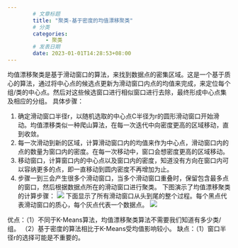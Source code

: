 ```yaml
---
        # 文章标题
        title: "聚类-基于密度的均值漂移聚类"
        # 分类
        categories: 
            - 聚类
        # 发表日期
        date: 2023-01-01T14:28:53+08:00
--- 
```


均值漂移聚类是基于滑动窗口的算法，来找到数据点的密集区域。这是一个基于质心的算法，通过将中心点的候选点更新为滑动窗口内点的均值来完成，来定位每个组/类的中心点。然后对这些候选窗口进行相似窗口进行去除，最终形成中心点集及相应的分组。
具体步骤：
1. 确定滑动窗口半径r，以随机选取的中心点C半径为r的圆形滑动窗口开始滑动。均值漂移类似一种爬山算法，在每一次迭代中向密度更高的区域移动，直到收敛。
2. 每一次滑动到新的区域，计算滑动窗口内的均值来作为中心点，滑动窗口内的点的数量为窗口内的密度。在每一次移动中，窗口会想密度更高的区域移动。
3. 移动窗口，计算窗口内的中心点以及窗口内的密度，知道没有方向在窗口内可以容纳更多的点，即一直移动到圆内密度不再增加为止。
4. 步骤一到三会产生很多个滑动窗口，当多个滑动窗口重叠时，保留包含最多点的窗口，然后根据数据点所在的滑动窗口进行聚类。
下图演示了均值漂移聚类的计算步骤：
![](https://upload-images.jianshu.io/upload_images/18339009-7538a3872a7aad48?imageMogr2/auto-orient/strip)
下面显示了所有滑动窗口从头到尾的整个过程。每个黑点代表滑动窗口的质心，每个灰点代表一个数据点。
![](https://upload-images.jianshu.io/upload_images/18339009-e3c9eeee45ee1d75?imageMogr2/auto-orient/strip)

优点：（1）不同于K-Means算法，均值漂移聚类算法不需要我们知道有多少类/组。
（2）基于密度的算法相比于K-Means受均值影响较小。
缺点：（1）窗口半径r的选择可能是不重要的。





